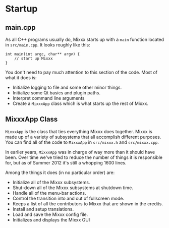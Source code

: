 # Startup

## main.cpp

As all C++ programs usually do, Mixxx starts up with a `main` function
located in `src/main.cpp`. It looks roughly like this:

    int main(int argc, char** argv) { 
        // start up Mixxx
    }

You don't need to pay much attention to this section of the code. Most
of what it does is:

  - Initialize logging to file and some other minor things.
  - Initialize some Qt basics and plugin paths.
  - Interpret command line arguments
  - Create a `MixxxApp` class which is what starts up the rest of Mixxx.

## MixxxApp Class

`MixxxApp` is the class that ties everything Mixxx does together. Mixxx
is made up of a variety of subsystems that all accomplish different
purposes. You can find all of the code to `MixxxApp` in `src/mixxx.h`
and `src/mixxx.cpp`.

In earlier years, `MixxxApp` was in charge of way more than it should
have been. Over time we've tried to reduce the number of things it is
responsible for, but as of Summer 2012 it's still a whopping 1600 lines.

Among the things it does (in no particular order) are:

  - Initialize all of the Mixxx subsystems.
  - Shut-down all of the Mixxx subsystems at shutdown time.
  - Handle all of the menu-bar actions.
  - Control the transition into and out of fullscreen mode.
  - Keeps a list of all the contributors to Mixxx that are shown in the
    credits.
  - Install and setup translations. 
  - Load and save the Mixxx config file.
  - Initializes and displays the Mixxx GUI
